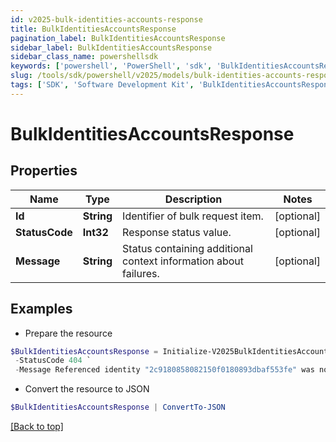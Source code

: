 ```yaml
---
id: v2025-bulk-identities-accounts-response
title: BulkIdentitiesAccountsResponse
pagination_label: BulkIdentitiesAccountsResponse
sidebar_label: BulkIdentitiesAccountsResponse
sidebar_class_name: powershellsdk
keywords: ['powershell', 'PowerShell', 'sdk', 'BulkIdentitiesAccountsResponse', 'V2025BulkIdentitiesAccountsResponse'] 
slug: /tools/sdk/powershell/v2025/models/bulk-identities-accounts-response
tags: ['SDK', 'Software Development Kit', 'BulkIdentitiesAccountsResponse', 'V2025BulkIdentitiesAccountsResponse']
---
```



# BulkIdentitiesAccountsResponse

## Properties

Name | Type | Description | Notes
------------ | ------------- | ------------- | -------------
**Id** | **String** | Identifier of bulk request item. | [optional] 
**StatusCode** | **Int32** | Response status value. | [optional] 
**Message** | **String** | Status containing additional context information about failures. | [optional] 

## Examples

- Prepare the resource
```powershell
$BulkIdentitiesAccountsResponse = Initialize-V2025BulkIdentitiesAccountsResponse  -Id 2c9180858082150f0180893dbaf553fe `
 -StatusCode 404 `
 -Message Referenced identity "2c9180858082150f0180893dbaf553fe" was not found.
```

- Convert the resource to JSON
```powershell
$BulkIdentitiesAccountsResponse | ConvertTo-JSON
```


[[Back to top]](#) 

